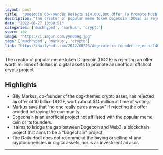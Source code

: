 ```yaml
---
layout: post
title:  "Dogecoin Co-Founder Rejects $14,000,000 Offer To Promote Much-Hyped Crypto Project Dogechain. Would you?"
description: "The creator of popular meme token Dogecoin (DOGE) is rejecting an offer worth millions of dollars in digital assets to promote an unofficial offshoot crypto project."
date: "2022-08-27 10:09:51"
categories: ['muchhyped', 'markus', 'crypto']
score: 162
image: "https://i.imgur.com/yyn00Hg.jpg"
tags: ['muchhyped', 'markus', 'crypto']
link: "https://dailyhodl.com/2022/08/26/dogecoin-co-founder-rejects-14000000-offer-to-promote-much-hyped-crypto-project-dogechain/"
---
```


The creator of popular meme token Dogecoin (DOGE) is rejecting an offer worth millions of dollars in digital assets to promote an unofficial offshoot crypto project.

## Highlights

- Billy Markus, co-founder of the dog-themed crypto asset, has rejected an offer of 10 billion DOGE, worth about $14 million at time of writing.
- Markus says that “no one really cares anyway” if rejecting the offer avoided betraying the community.
- Dogechain is an unofficial project not affiliated with the popular meme coin or its founders.
- It aims to bridge the gap between Dogecoin and Web3, a blockchain project that aims to be a "Dogechain" project.
- The Daily Hodl does not recommend the buying or selling of any cryptocurrencies or digital assets, nor is an investment advisor.

---
